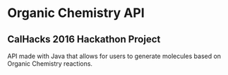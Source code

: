 # Organic Chemistry API

##  CalHacks 2016 Hackathon Project

API made with Java that allows for users to generate molecules based on Organic Chemistry reactions.
